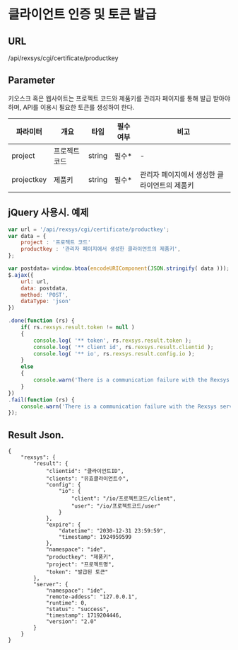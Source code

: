 클라이언트 인증 및 토큰 발급
==========================
## URL

/api/rexsys/cgi/certificate/productkey

## Parameter

키오스크 혹은 웹사이트는 프로젝트 코드와 제품키를 관리자 페이지를 통해 발급 받아야 하며, API를 이용시 필요한 토큰를 생성하여 한다.

|파라미터|개요|타입|필수여부|비고|
|------|---|---|---|---|
|project|프로젝트 코드|string|필수*|-|
|projectkey|제품키|string|필수*|관리자 페이지에서 생성한 클라이언트의 제품키|

## jQuery 사용시. 예제

```javascript
var url = '/api/rexsys/cgi/certificate/productkey';
var data = {
	project : '프로젝트 코드'
	productkey : '관리자 페이지에서 생성한 클라이언트의 제품키',
};

var postdata= window.btoa(encodeURIComponent(JSON.stringify( data )));
$.ajax({
	url: url,
	data: postdata,
	method: 'POST',
	dataType: 'json'
})

.done(function (rs) {
	if( rs.rexsys.result.token != null )
	{
		console.log( '** token', rs.rexsys.result.token );
		console.log( '** client id', rs.rexsys.result.clientid );
		console.log( '** io', rs.rexsys.result.config.io );
	}
	else
	{
		console.warn('There is a communication failure with the Rexsys server.');
	}
})
.fail(function (rs) {
	console.warn('There is a communication failure with the Rexsys server.');
});
```

## Result Json.

```
{
    "rexsys": {
        "result": {
            "clientid": "클라이언트ID",
            "clients": "유효클라이언트수",
            "config": {
                "io": {
                    "client": "/io/프로젝트코드/client",
                    "user": "/io/프로젝트코드/user"
                }
            },
            "expire": {
                "datetime": "2030-12-31 23:59:59",
                "timestamp": 1924959599
            },
            "namespace": "ide",
            "productkey": "제품키",
            "project": "프로젝트명",
            "token": "발급된 토큰"
        },
        "server": {
            "namespace": "ide",
            "remote-addess": "127.0.0.1",
            "runtime": 0,
            "status": "success",
            "timestamp": 1719204446,
            "version": "2.0"
        }
    }
}
```
